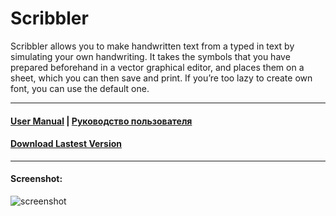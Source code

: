 Scribbler
======

Scribbler allows you to make handwritten text from a typed in text by simulating your own handwriting. It takes the symbols that you have prepared beforehand in a vector graphical editor, and places them on a sheet, which you can then save and print. If you’re too lazy to create own font, you can use the default one.

----

#### [User Manual](https://github.com/aizenbit/Scribbler/wiki/User-manual) | [Руководство пользователя](https://github.com/aizenbit/Scribbler/wiki/Руководство-пользователя)

#### [Download Lastest Version](https://github.com/aizenbit/Scribbler/releases)

----

#### Screenshot:

![screenshot](https://cloud.githubusercontent.com/assets/5664923/13682545/452ed660-e713-11e5-9f32-57b19f3fcbbc.PNG)
